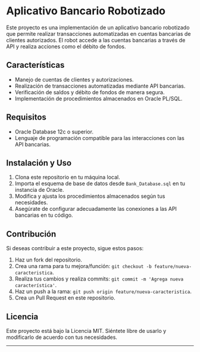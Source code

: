 # Aplicativo Bancario Robotizado

Este proyecto es una implementación de un aplicativo bancario robotizado que permite realizar transacciones automatizadas en cuentas bancarias de clientes autorizados. El robot accede a las cuentas bancarias a través de API y realiza acciones como el débito de fondos.

## Características

- Manejo de cuentas de clientes y autorizaciones.
- Realización de transacciones automatizadas mediante API bancarias.
- Verificación de saldos y débito de fondos de manera segura.
- Implementación de procedimientos almacenados en Oracle PL/SQL.

## Requisitos

- Oracle Database 12c o superior.
- Lenguaje de programación compatible para las interacciones con las API bancarias.

## Instalación y Uso

1. Clona este repositorio en tu máquina local.
2. Importa el esquema de base de datos desde `Bank_Database.sql` en tu instancia de Oracle.
3. Modifica y ajusta los procedimientos almacenados según tus necesidades.
4. Asegúrate de configurar adecuadamente las conexiones a las API bancarias en tu código.

## Contribución

Si deseas contribuir a este proyecto, sigue estos pasos:

1. Haz un fork del repositorio.
2. Crea una rama para tu mejora/función: `git checkout -b feature/nueva-caracteristica`.
3. Realiza tus cambios y realiza commits: `git commit -m 'Agrega nueva característica'`.
4. Haz un push a la rama: `git push origin feature/nueva-caracteristica`.
5. Crea un Pull Request en este repositorio.

## Licencia

Este proyecto está bajo la Licencia MIT. Siéntete libre de usarlo y modificarlo de acuerdo con tus necesidades.

---


